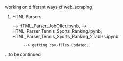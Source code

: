 working on different ways of web_scraping

1. HTML Parsers

    --> HTML_Parser_JobOffer.ipynb,
    --> HTML_Parser_Tennis_Sports_Ranking.ipynb, HTML_Parser_Tennis_Sports_Ranking_2Tables.ipynb

            --> getting csv-files updated... 

...to be continued
